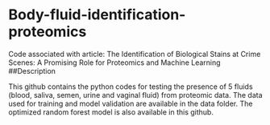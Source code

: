 # Body-fluid-identification-proteomics
Code associated with article: The Identification of Biological Stains at Crime Scenes: A Promising Role for Proteomics and Machine Learning
##Description

This github contains the python codes for testing the presence of 5 fluids (blood, saliva, semen, urine and vaginal fluid) from proteomic data. 
The data used for training and model validation are available in the data folder. The optimized random forest model is also available in this github.
